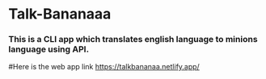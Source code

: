 # Talk-Bananaaa
### This is a CLI app which translates english language to minions language using API.

#Here is the web app link  https://talkbananaa.netlify.app/

